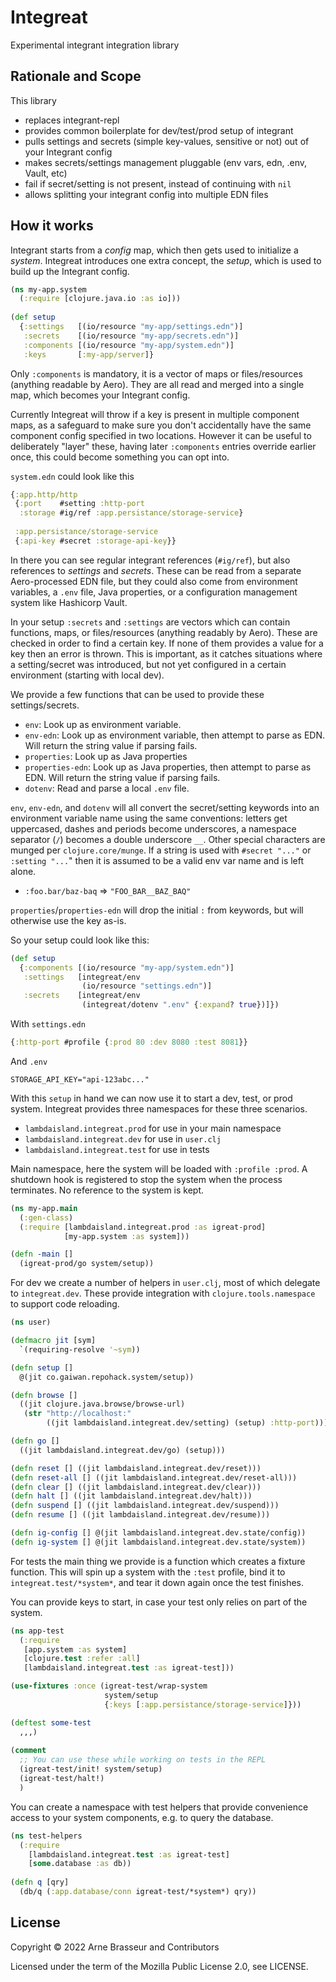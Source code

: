# Integreat

Experimental integrant integration library

<!-- badges -->
<!-- [![CircleCI](https://circleci.com/gh/lambdaisland/integreat.svg?style=svg)](https://circleci.com/gh/lambdaisland/integreat) [![cljdoc badge](https://cljdoc.org/badge/lambdaisland/integreat)](https://cljdoc.org/d/lambdaisland/integreat) [![Clojars Project](https://img.shields.io/clojars/v/lambdaisland/integreat.svg)](https://clojars.org/lambdaisland/integreat) -->
<!-- /badges -->

## Rationale and Scope

This library 

- replaces integrant-repl
- provides common boilerplate for dev/test/prod setup of integrant
- pulls settings and secrets (simple key-values, sensitive or not) out of your
  Integrant config
- makes secrets/settings management pluggable (env vars, edn, .env, Vault, etc)
- fail if secret/setting is not present, instead of continuing with `nil`
- allows splitting your integrant config into multiple EDN files

## How it works

Integrant starts from a _config_ map, which then gets used to initialize a
_system_. Integreat introduces one extra concept, the _setup_, which is used to
build up the Integrant config.

```clojure
(ns my-app.system
  (:require [clojure.java.io :as io]))
  
(def setup
  {:settings   [(io/resource "my-app/settings.edn")]
   :secrets    [(io/resource "my-app/secrets.edn")]
   :components [(io/resource "my-app/system.edn")]
   :keys       [:my-app/server]}
```

Only `:components` is mandatory, it is a vector of maps or files/resources
(anything readable by Aero). They are all read and merged into a single map,
which becomes your Integrant config.

Currently Integreat will throw if a key is present in multiple component maps,
as a safeguard to make sure you don't accidentally have the same component
config specified in two locations. However it can be useful to deliberately
"layer" these, having later `:components` entries override earlier once, this
could become something you can opt into.

`system.edn` could look like this

```clojure
{:app.http/http
 {:port    #setting :http-port
  :storage #ig/ref :app.persistance/storage-service}
 
 :app.persistance/storage-service
 {:api-key #secret :storage-api-key}}
```

In there you can see regular integrant references (`#ig/ref`), but also
references to _settings_ and _secrets_. These can be read from a separate
Aero-processed EDN file, but they could also come from environment variables, a
`.env` file, Java properties, or a configuration management system like
Hashicorp Vault.

In your setup `:secrets` and `:settings` are vectors which can contain
functions, maps, or files/resources (anything readably by Aero). These are
checked in order to find a certain key. If none of them provides a value for a
key then an error is thrown. This is important, as it catches situations where a
setting/secret was introduced, but not yet configured in a certain environment
(starting with local dev).

We provide a few functions that can be used to provide these settings/secrets.

- `env`: Look up as environment variable.
- `env-edn`: Look up as environment variable, then attempt to parse as EDN. Will return the string value if parsing fails.
- `properties`: Look up as Java properties
- `properties-edn`: Look up as Java properties, then attempt to parse as EDN. Will return the string value if parsing fails.
- `dotenv`: Read and parse a local `.env` file.

`env`, `env-edn`, and `dotenv` will all convert the secret/setting keywords into
an environment variable name using the same conventions: letters get uppercased,
dashes and periods become underscores, a namespace separator (`/`) becomes a
double underscore `__`. Other special characters are munged per
`clojure.core/munge`. If a string is used with `#secret "..."` or `:setting
"...`" then it is assumed to be a valid env var name and is left alone.

- `:foo.bar/baz-baq` => `"FOO_BAR__BAZ_BAQ"`

`properties`/`properties-edn` will drop the initial `:` from keywords, but will
otherwise use the key as-is.

So your setup could look like this:

```clojure
(def setup
  {:components [(io/resource "my-app/system.edn")]
   :settings   [integreat/env
                (io/resource "settings.edn")]
   :secrets    [integreat/env
                (integreat/dotenv ".env" {:expand? true})]})
```

With `settings.edn`

```clojure
{:http-port #profile {:prod 80 :dev 8080 :test 8081}}
```

And `.env`

```shell
STORAGE_API_KEY="api-123abc..."
```

With this `setup` in hand we can now use it to start a dev, test, or prod
system. Integreat provides three namespaces for these three scenarios.

- `lambdaisland.integreat.prod` for use in your main namespace
- `lambdaisland.integreat.dev` for use in `user.clj`
- `lambdaisland.integreat.test` for use in tests

Main namespace, here the system will be loaded with `:profile :prod`. A shutdown
hook is registered to stop the system when the process terminates. No reference
to the system is kept.

```clojure
(ns my-app.main
  (:gen-class)
  (:require [lambdaisland.integreat.prod :as igreat-prod]
            [my-app.system :as system]))

(defn -main []
  (igreat-prod/go system/setup))
```

For dev we create a number of helpers in `user.clj`, most of which delegate to
`integreat.dev`. These provide integration with `clojure.tools.namespace` to
support code reloading.

```clojure
(ns user)

(defmacro jit [sym]
  `(requiring-resolve '~sym))

(defn setup []
  @(jit co.gaiwan.repohack.system/setup))

(defn browse []
  ((jit clojure.java.browse/browse-url)
   (str "http://localhost:"
        ((jit lambdaisland.integreat.dev/setting) (setup) :http-port))))

(defn go []
  ((jit lambdaisland.integreat.dev/go) (setup)))

(defn reset [] ((jit lambdaisland.integreat.dev/reset)))
(defn reset-all [] ((jit lambdaisland.integreat.dev/reset-all)))
(defn clear [] ((jit lambdaisland.integreat.dev/clear)))
(defn halt [] ((jit lambdaisland.integreat.dev/halt)))
(defn suspend [] ((jit lambdaisland.integreat.dev/suspend)))
(defn resume [] ((jit lambdaisland.integreat.dev/resume)))

(defn ig-config [] @(jit lambdaisland.integreat.dev.state/config))
(defn ig-system [] @(jit lambdaisland.integreat.dev.state/system))
```

For tests the main thing we provide is a function which creates a fixture
function. This will spin up a system with the `:test` profile, bind it to
`integreat.test/*system*`, and tear it down again once the test finishes.

You can provide keys to start, in case your test only relies on part of the
system.

```clojure
(ns app-test
  (:require
   [app.system :as system]
   [clojure.test :refer :all]
   [lambdaisland.integreat.test :as igreat-test]))

(use-fixtures :once (igreat-test/wrap-system
                     system/setup
                     {:keys [:app.persistance/storage-service]}))

(deftest some-test
  ,,,)
  
(comment
  ;; You can use these while working on tests in the REPL
  (igreat-test/init! system/setup)
  (igreat-test/halt!)
  )
```

You can create a namespace with test helpers that provide convenience access to
your system components, e.g. to query the database.

```clojure
(ns test-helpers
  (:require
    [lambdaisland.integreat.test :as igreat-test]
    [some.database :as db))
  
(defn q [qry]
  (db/q (:app.database/conn igreat-test/*system*) qry))
```

## License

Copyright &copy; 2022 Arne Brasseur and Contributors

Licensed under the term of the Mozilla Public License 2.0, see LICENSE.

